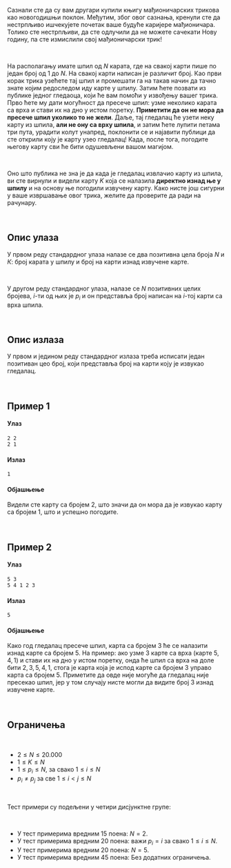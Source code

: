 Сазнали сте да су вам другари купили књигу мађионичарских трикова као новогодишњи поклон. Међутим, због овог сазнања, кренули сте да нестрпљиво ишчекујете почетак ваше будуће каријере  мађионичара. Толико сте нестрпљиви, да сте одлучили да не можете сачекати Нову годину, па сте измислили свој мађионичарски трик!

<br>

На располагању имате шпил од $N$ карата, где на свакој карти пише по један број од $1$ до $N$. На свакој карти написан је различит број. Као први корак трика узећете тај шпил и промешати га на такав начин да тачно знате којим редоследом иду карте у шпилу. Затим ћете позвати из публике једног гледаоца, који ће вам помоћи у извођењу вашег трика. Прво ћете му дати могућност да пресече шпил: узме неколико карата са врха и стави их на дно у истом поретку. **Приметити да он не мора да пресече шпил уколико то не жели**. Даље, тај гледалац ће узети неку карту из шпила, **али не ону са врху шпила**, и затим ћете лупити петама три пута, урадити колут унапред, поклонити се и најавити публици да сте открили коју је карту узео гледалац! Када, после тога, погодите његову карту сви ће бити одушевљени вашом магијом.

<br>

Оно што публика не зна је да када је гледалац извлачио карту из шпила, ви сте вирнули и видели карту $K$ која се налазила **директно изнад ње у шпилу** и на основу ње погодили извучену карту. Како нисте још сигурни у ваше извршавање овог трика, желите да проверите да ради на рачунару.

<br>

## Опис улаза

У првом реду стандардног улаза налазе се два позитивна цела броја $N$ и $К$: број карата у шпилу и број на карти изнад извучене карте.

<br>

У другом реду стандардног улаза, налазe се $N$ позитивних целих бројева, $i$-ти од њих је $p_i$ и он представља број написан на $i$-тој карти са врха шпила.

<br>

## Опис излаза

У првом и једином реду стандардног излаза треба исписати један позитиван цео број, који представља број на карти коју је извукао гледалац.

<br>

## Пример 1

#### Улаз

```
2 2
2 1
```

#### Излаз

```
1
```

#### Објашњење

Видели сте карту са бројем $2$, што значи да он мора да је извукао карту са бројем $1$, што и успешно погодите.

<br>

## Пример 2
#### Улаз
```
5 3
5 4 1 2 3
```

#### Излаз
```
5
```

#### Објашњење
Како год гледалац пресече шпил, карта са бројем $3$ ће се налазити изнад карте са бројем $5$. На пример: ако узме $3$ карте са врха (карте $5,4,1$) и стави их на дно у истом поретку, онда ће шпил са врха на доле бити $2,3,5,4,1$, стога је карта која је испод карте са бројем $3$ управо карта са бројем $5$. Приметите да овде није могуће да гледалац није пресекао шпил, јер у том случају нисте могли да видите број $3$ изнад извучене карте.

<br>

## Ограничења

<br>

-   $2 \leq N \leq 20.000$
-   $1\leq K \leq N$
-   $1 \leq p_i \leq N$, за свако $1 \leq i \leq N$
-   $p_i\neq p_j$ за све $1\leq i < j\leq N$

<br>

Тест примери су подељени у четири дисјунктнe групe:

<br>

-   У тест примерима вредним $15$ поена: $N=2$.
-   У тест примерима вредним $20$ поена: важи $p_i=i$ за свако $1\leq i\leq N$.
-   У тест примерима вредним $20$ поена: $N=5$.
-   У тест примерима вредним $45$ поена: Без додатних ограничења.
